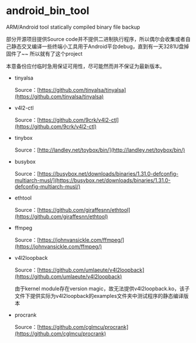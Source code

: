 # android_bin_tool
ARM/Android tool statically compiled binary file backup

部分开源项目提供Source code并不提供二进制执行程序，所以偶尔会收集或者自己静态交叉编译一些终端小工具用于Android平台debug，直到有一天3281U盘掉固件了~~ 所以就有了这个project

本意备份应付临时急用保证可用性，尽可能然而并不保证为最新版本。

- tinyalsa

     Source：[https://github.com/tinyalsa/tinyalsa](https://github.com/tinyalsa/tinyalsa)

- v4l2-ctl

    Source：[https://github.com/9crk/v4l2-ctl](https://github.com/9crk/v4l2-ctl)

- tinybox

    Source：[http://landley.net/toybox/bin/](http://landley.net/toybox/bin/)

- busybox

    Source：[https://busybox.net/downloads/binaries/1.31.0-defconfig-multiarch-musl/](https://busybox.net/downloads/binaries/1.31.0-defconfig-multiarch-musl/)

- ethtool

     Source：[https://github.com/giraffesnn/ethtool](https://github.com/giraffesnn/ethtool)

- ffmpeg

    Source：[https://johnvansickle.com/ffmpeg/](https://johnvansickle.com/ffmpeg/)

- v4l2loopback

    Source：[https://github.com/umlaeute/v4l2loopback](https://github.com/umlaeute/v4l2loopback)
    
    由于kernel module存在version magic，故无法提供v4l2loopback.ko，该子文件下提供实际为v4l2loopback的examples文件夹中测试程序的静态编译版本

- procrank

    Source：[https://github.com/cglmcu/procrank](https://github.com/cglmcu/procrank)

